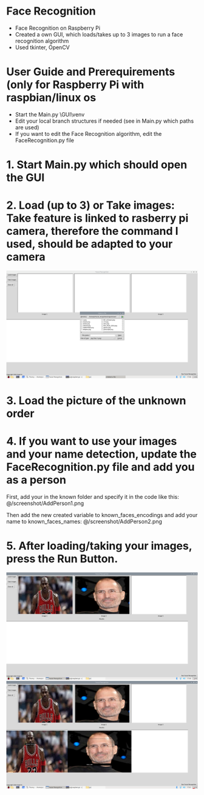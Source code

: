 # Face Recognition
- Face Recognition on Raspberry Pi
- Created a own GUI, which loads/takes up to 3 images to run a face recognition algorithm
- Used tkinter, OpenCV

# User Guide and Prerequirements (only for Raspberry Pi with raspbian/linux os
- Start the Main.py \GUI\venv
- Edit your local branch structures if needed (see in Main.py which paths are used)
- If you want to edit the Face Recognition algorithm, edit the FaceRecognition.py file

# 1. Start Main.py which should open the GUI
# 2. Load (up to 3) or Take images: Take feature is linked to rasberry pi camera, therefore the command I used, should be adapted to your camera
![](screenshots/screenshot1.png)
# 3. Load the picture of the unknown order
# 4. If you want to use your images and your name detection, update the FaceRecognition.py file and add you as a person
First, add your in the known folder and specify it in the code like this:
@/screenshot/AddPerson1.png

Then add the new created variable to known_faces_encodings and add your name to known_faces_names:
@/screenshot/AddPerson2.png

# 5. After loading/taking your images, press the Run Button.
![](screenshots/screenshot2.png)
![](screenshots/screenshot3.png)




